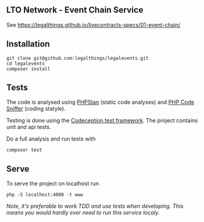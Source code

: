 LTO Network -  Event Chain Service
---

See https://legalthings.github.io/livecontracts-specs/01-event-chain/

## Installation

```
git clone git@github.com:legalthings/legalevents.git
cd legalevents
composer install
```

## Tests

The code is analysed using [PHPStan](https://phpstan) (static code analyses) and
[PHP Code Sniffer](https://github.com/squizlabs/PHP_CodeSniffer) (coding statyle).

Testing is done using the [Codeception test framework](https://codeception.com/). The project contains unit and api
tests.

Do a full analysis and run tests with

    composer test

## Serve

To serve the project on localhost run

```
php -S localhost:4000 -t www
```

_Note, it's preferable to work TDD and use tests when developing. This means you would hardly ever need to run this
service localy._
